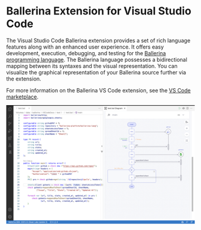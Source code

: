 # Ballerina Extension for Visual Studio Code

The Visual Studio Code Ballerina extension provides a set of rich language features along with an enhanced user experience. It offers easy development, execution, debugging, and testing for the [Ballerina programming language](https://ballerina.io/). The Ballerina language possesses a bidirectional mapping between its syntaxes and the visual representation. You can visualize the graphical representation of your Ballerina source further via the extension.

For more information on the Ballerina VS Code extension, see the [VS Code marketplace](https://marketplace.visualstudio.com/items?itemName=WSO2.ballerina).

<img src="img/BallerinaVSCodePluging.png" />